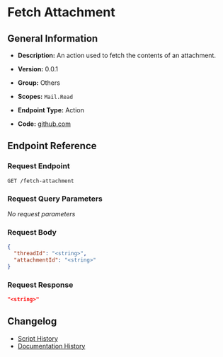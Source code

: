# Fetch Attachment

## General Information

- **Description:** An action used to fetch the contents of an attachment.

- **Version:** 0.0.1
- **Group:** Others
- **Scopes:** `Mail.Read`
- **Endpoint Type:** Action
- **Code:** [github.com](https://github.com/NangoHQ/integration-templates/tree/main/integrations/outlook/actions/fetch-attachment.ts)


## Endpoint Reference

### Request Endpoint

`GET /fetch-attachment`

### Request Query Parameters

_No request parameters_

### Request Body

```json
{
  "threadId": "<string>",
  "attachmentId": "<string>"
}
```

### Request Response

```json
"<string>"
```

## Changelog

- [Script History](https://github.com/NangoHQ/integration-templates/commits/main/integrations/outlook/actions/fetch-attachment.ts)
- [Documentation History](https://github.com/NangoHQ/integration-templates/commits/main/integrations/outlook/actions/fetch-attachment.md)

<!-- END  GENERATED CONTENT -->

